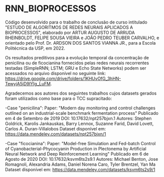 # RNN_BIOPROCESSOS
Código desenvolvido para o trabalho de conclusão de curso intitulado "ESTUDO DE ALGORITMOS DE REDES NEURAIS APLICADOS A BIOPROCESSOS", elaborado por ARTUR AUGUSTO DE ARRUDA RHEINBOLDT, FELIPE SOUSA VIEIRA e JOÃO PEDRO TEUBER CARVALHO, e orientado pelo Prof. Dr. ARDSON DOS SANTOS VIANNA JR., para a Escola Politécnica da USP, em 2022. 

Os resultados preditivos para a evolução temporal da concentração de penicilina ou de ficocianina fornecidos pelas redes neurais recorrentes testadas (SimpleRNN; LSTM; GRU e Echo State Networks) podem ser acessados no arquivo disponível no seguinte link: https://drive.google.com/drive/folders/1KHUvOfG_3hHN-TewyjA5jD9lYIg_LuFM.

Agradecemos aos autores dos seguintes trabalhos cujos datasets gerados foram utilizados como base para o TCC supracitado:

-Case "penicilina": 
	Paper: "Modern day monitoring and control challenges outlined on an industrial-scale benchmark fermentation process"
	Publicado em 4 de Setembro de 2019
	DOI: 10.17632/npt257bjxn.1 
	Autores: Stephen Goldrick, Karolis Jankauskas, Barry Lennox, Suzanne Farid, David Lovett, Carlos A. Duran-Villalobos 
	Dataset disponível em: https://data.mendeley.com/datasets/npt257bjxn/1


-Case "ficocianina": 
	Paper: "Model-free Simulation and Fed-batch Control of Cyanobacterial-Phycocyanin Production in Plectonema by Artificial Neural Network and Deep Reinforcement Learning"
	Publicado em 6 de Agosto de 2020
	DOI: 10.17632/ksvm6ts2s9.1 
	Autores: Michael Benton, Jose Romagnoli, Alexandria Adams, Daniel Norena Caro, Tyler Brentzel, Yan Ma
	Dataset disponível em: https://data.mendeley.com/datasets/ksvm6ts2s9/1
